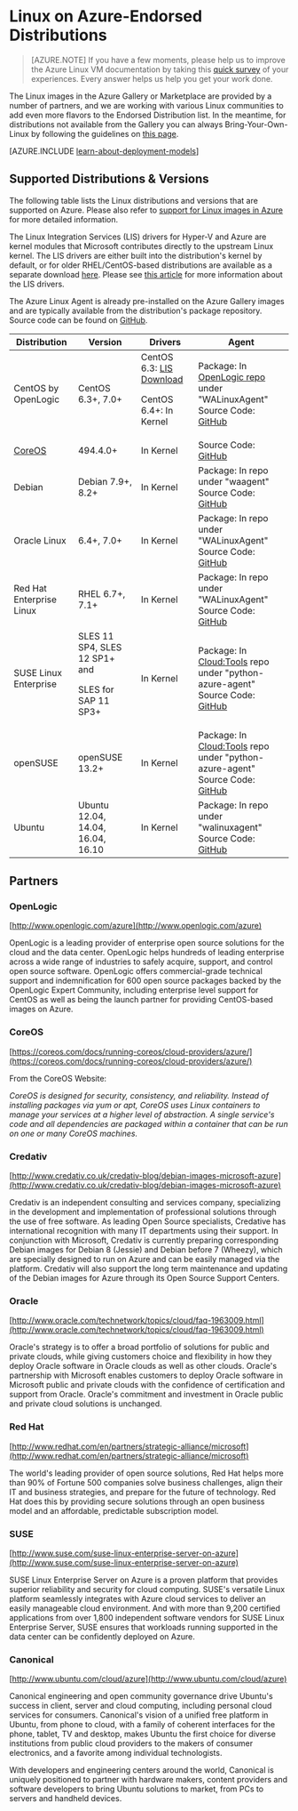 <properties
    pageTitle="Endorsed distributions of Linux | Azure"
    description="Learn about Linux on Azure-endorsed distributions, including guidelines for Ubuntu, OpenLogic, Oracle, and SUSE."
    services="virtual-machines-linux"
    documentationcenter=""
    author="szarkos"
    manager="timlt"
    editor="tysonn"
    tags="azure-service-management,azure-resource-manager" />
<tags
    ms.assetid="2777a526-c260-4cb9-a31a-bdfe1a55fffc"
    ms.service="virtual-machines-linux"
    ms.workload="infrastructure-services"
    ms.tgt_pltfrm="vm-linux"
    ms.devlang="na"
    ms.topic="article"
    ms.date="10/17/2016"
    wacn.date=""
    ms.author="szark" />

# Linux on Azure-Endorsed Distributions
> [AZURE.NOTE]
> If you have a few moments, please help us to improve the Azure Linux VM documentation by taking this [quick survey](https://aka.ms/linuxdocsurvey) of your experiences. Every answer helps us help you get your work done.
> 
> 

The Linux images in the Azure Gallery or Marketplace are provided by a number of partners, and we are working with various Linux communities to add even more flavors to the Endorsed Distribution list. In the meantime, for distributions not available from the Gallery you can always Bring-Your-Own-Linux by following the guidelines on [this page](/documentation/articles/virtual-machines-linux-classic-create-upload-vhd/).

[AZURE.INCLUDE [learn-about-deployment-models](../../includes/learn-about-deployment-models-both-include.md)]

## Supported Distributions & Versions
The following table lists the Linux distributions and versions that are supported on Azure. Please also refer to [support for Linux images in Azure](https://support.microsoft.com/kb/2941892) for more detailed information.

The Linux Integration Services (LIS) drivers for Hyper-V and Azure are kernel modules that Microsoft contributes directly to the upstream Linux kernel.  The LIS drivers are either built into the distribution's kernel by default, or for older RHEL/CentOS-based distributions are available as a separate download [here](http://go.microsoft.com/fwlink/?LinkID=403033&clcid=0x409).  Please see [this article](/documentation/articles/virtual-machines-linux-create-upload-generic/#linux-kernel-requirements) for more information about the LIS drivers.

The Azure Linux Agent is already pre-installed on the Azure Gallery images and are typically available from the distribution's package repository.  Source code can be found on [GitHub](https://github.com/azure/walinuxagent).

| Distribution | Version | Drivers | Agent |
| --- | --- | --- | --- |
| CentOS by OpenLogic |CentOS 6.3+, 7.0+ |CentOS 6.3: [LIS Download](http://go.microsoft.com/fwlink/?LinkID=403033&clcid=0x409)<p>CentOS 6.4+: In Kernel |Package: In [OpenLogic repo](http://olcentgbl.trafficmanager.net/openlogic/6/openlogic/x86_64/RPMS/) under "WALinuxAgent" <br/>Source Code: [GitHub](https://github.com/Azure/WALinuxAgent) |
| [CoreOS](https://coreos.com/docs/running-coreos/cloud-providers/azure/) |494.4.0+ |In Kernel |Source Code: [GitHub](https://github.com/coreos/coreos-overlay/tree/master/app-emulation/wa-linux-agent) |
| Debian |Debian 7.9+, 8.2+ |In Kernel |Package: In repo under "waagent" <br/>Source Code: [GitHub](https://github.com/Azure/WALinuxAgent) |
| Oracle Linux |6.4+, 7.0+ |In Kernel |Package: In repo under "WALinuxAgent" <br/>Source Code: [GitHub](https://github.com/windows-azure/walinuxagent) |
| Red Hat Enterprise Linux |RHEL 6.7+, 7.1+ |In Kernel |Package: In repo under "WALinuxAgent" <br/>Source Code: [GitHub](https://github.com/Azure/WALinuxAgent) |
| SUSE Linux Enterprise |SLES 11 SP4, SLES 12 SP1+ and <p> SLES for SAP 11 SP3+ |In Kernel |Package: In [Cloud:Tools](https://build.opensuse.org/project/show/Cloud:Tools) repo under "python-azure-agent" <br/>Source Code: [GitHub](https://github.com/windows-azure/walinuxagent) |
| openSUSE |openSUSE 13.2+ |In Kernel |Package: In [Cloud:Tools](https://build.opensuse.org/project/show/Cloud:Tools) repo under "python-azure-agent" <br/>Source Code: [GitHub](https://github.com/Azure/WALinuxAgent) |
| Ubuntu |Ubuntu 12.04, 14.04, 16.04, 16.10 |In Kernel |Package: In repo under "walinuxagent" <br/>Source Code: [GitHub](https://github.com/Azure/WALinuxAgent) |

## Partners
### OpenLogic
[http://www.openlogic.com/azure](http://www.openlogic.com/azure)

OpenLogic is a leading provider of enterprise open source solutions for the cloud and the data center. OpenLogic helps hundreds of leading enterprise across a wide range of industries to safely acquire, support, and control open source software. OpenLogic offers commercial-grade technical support and indemnification for 600 open source packages backed by the OpenLogic Expert Community, including enterprise level support for CentOS as well as being the launch partner for providing CentOS-based images on Azure.

### CoreOS
[https://coreos.com/docs/running-coreos/cloud-providers/azure/](https://coreos.com/docs/running-coreos/cloud-providers/azure/)

From the CoreOS Website:

*CoreOS is designed for security, consistency, and reliability. Instead of installing packages via yum or apt, CoreOS uses Linux containers to manage your services at a higher level of abstraction. A single service's code and all dependencies are packaged within a container that can be run on one or many CoreOS machines.*

### Credativ
[http://www.credativ.co.uk/credativ-blog/debian-images-microsoft-azure](http://www.credativ.co.uk/credativ-blog/debian-images-microsoft-azure)

Credativ is an independent consulting and services company, specializing in the development and implementation of professional solutions through the use of free software. As leading Open Source specialists, Credative has international recognition with many IT departments using their support. In conjunction with Microsoft, Credativ is currently preparing corresponding Debian images for Debian 8 (Jessie) and Debian before 7 (Wheezy), which are specially designed to run on Azure and can be easily managed via the platform. Credativ will also support the long term maintenance and updating of the Debian images for Azure through its Open Source Support Centers.

### Oracle
[http://www.oracle.com/technetwork/topics/cloud/faq-1963009.html](http://www.oracle.com/technetwork/topics/cloud/faq-1963009.html)

Oracle's strategy is to offer a broad portfolio of solutions for public and private clouds, while giving customers choice and flexibility in how they deploy Oracle software in Oracle clouds as well as other clouds.  Oracle's partnership with Microsoft enables customers to deploy Oracle software in Microsoft public and private clouds with the confidence of certification and support from Oracle.  Oracle's commitment and investment in Oracle public and private cloud solutions is unchanged.

### Red Hat
[http://www.redhat.com/en/partners/strategic-alliance/microsoft](http://www.redhat.com/en/partners/strategic-alliance/microsoft)

The world's leading provider of open source solutions, Red Hat helps more than 90% of Fortune 500 companies solve business challenges, align their IT and business strategies, and prepare for the future of technology. Red Hat does this by providing secure solutions through an open business model and an affordable, predictable subscription model.

### SUSE
[http://www.suse.com/suse-linux-enterprise-server-on-azure](http://www.suse.com/suse-linux-enterprise-server-on-azure)

SUSE Linux Enterprise Server on Azure is a proven platform that provides superior reliability and security for cloud computing. SUSE's versatile Linux platform seamlessly integrates with Azure cloud services to deliver an easily manageable cloud environment. And with more than 9,200 certified applications from over 1,800 independent software vendors for SUSE Linux Enterprise Server, SUSE ensures that workloads running supported in the data center can be confidently deployed on Azure.

### Canonical
[http://www.ubuntu.com/cloud/azure](http://www.ubuntu.com/cloud/azure)

Canonical engineering and open community governance drive Ubuntu's success in client, server and cloud computing,  including personal cloud services for consumers. Canonical's vision of a unified free platform in Ubuntu, from phone to cloud, with a family of coherent interfaces for the phone, tablet, TV and desktop, makes Ubuntu the first choice for diverse institutions from public cloud providers to the makers of consumer electronics, and a favorite among individual technologists.

With developers and engineering centers around the world, Canonical is uniquely positioned to partner with hardware makers, content providers and software developers to bring Ubuntu solutions to market, from PCs to servers and handheld devices.

